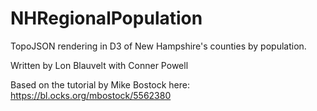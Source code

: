 # NHRegionalPopulation
TopoJSON rendering in D3 of New Hampshire's counties by population.

Written by Lon Blauvelt with Conner Powell

Based on the tutorial by Mike Bostock here: https://bl.ocks.org/mbostock/5562380